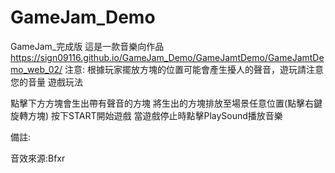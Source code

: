 # GameJam_Demo
 GameJam_完成版
 這是一款音樂向作品
 https://sign09116.github.io/GameJam_Demo/GameJamtDemo/GameJamtDemo_web_02/
 注意:
 根據玩家擺放方塊的位置可能會產生擾人的聲音，遊玩請注意您的音量
遊戲玩法

點擊下方方塊會生出帶有聲音的方塊
將生出的方塊排放至場景任意位置(點擊右鍵旋轉方塊)
按下START開始遊戲
當遊戲停止時點擊PlaySound播放音樂

備註:

音效來源:Bfxr

